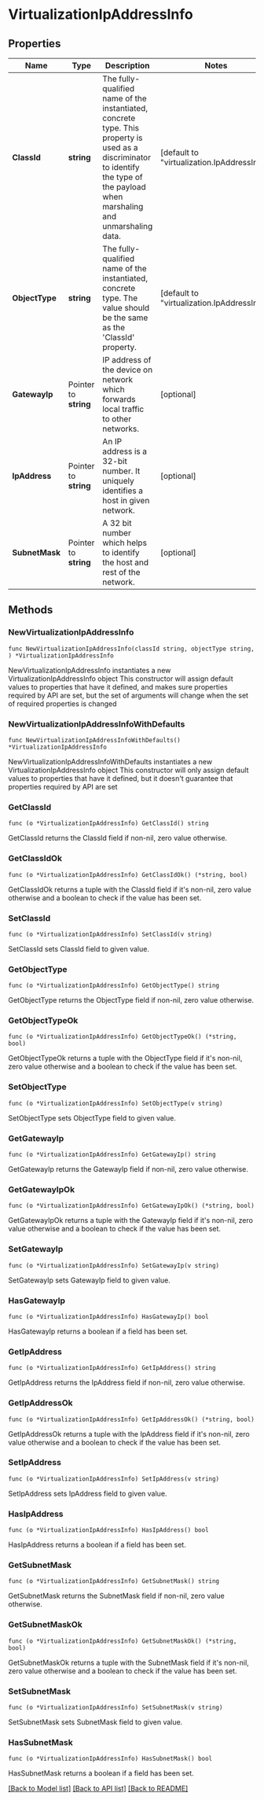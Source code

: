# VirtualizationIpAddressInfo

## Properties

Name | Type | Description | Notes
------------ | ------------- | ------------- | -------------
**ClassId** | **string** | The fully-qualified name of the instantiated, concrete type. This property is used as a discriminator to identify the type of the payload when marshaling and unmarshaling data. | [default to "virtualization.IpAddressInfo"]
**ObjectType** | **string** | The fully-qualified name of the instantiated, concrete type. The value should be the same as the &#39;ClassId&#39; property. | [default to "virtualization.IpAddressInfo"]
**GatewayIp** | Pointer to **string** | IP address of the device on network which forwards local traffic to other networks. | [optional] 
**IpAddress** | Pointer to **string** | An IP address is a 32-bit number. It uniquely identifies a host in given network. | [optional] 
**SubnetMask** | Pointer to **string** | A 32 bit number which helps to identify the host and rest of the network. | [optional] 

## Methods

### NewVirtualizationIpAddressInfo

`func NewVirtualizationIpAddressInfo(classId string, objectType string, ) *VirtualizationIpAddressInfo`

NewVirtualizationIpAddressInfo instantiates a new VirtualizationIpAddressInfo object
This constructor will assign default values to properties that have it defined,
and makes sure properties required by API are set, but the set of arguments
will change when the set of required properties is changed

### NewVirtualizationIpAddressInfoWithDefaults

`func NewVirtualizationIpAddressInfoWithDefaults() *VirtualizationIpAddressInfo`

NewVirtualizationIpAddressInfoWithDefaults instantiates a new VirtualizationIpAddressInfo object
This constructor will only assign default values to properties that have it defined,
but it doesn't guarantee that properties required by API are set

### GetClassId

`func (o *VirtualizationIpAddressInfo) GetClassId() string`

GetClassId returns the ClassId field if non-nil, zero value otherwise.

### GetClassIdOk

`func (o *VirtualizationIpAddressInfo) GetClassIdOk() (*string, bool)`

GetClassIdOk returns a tuple with the ClassId field if it's non-nil, zero value otherwise
and a boolean to check if the value has been set.

### SetClassId

`func (o *VirtualizationIpAddressInfo) SetClassId(v string)`

SetClassId sets ClassId field to given value.


### GetObjectType

`func (o *VirtualizationIpAddressInfo) GetObjectType() string`

GetObjectType returns the ObjectType field if non-nil, zero value otherwise.

### GetObjectTypeOk

`func (o *VirtualizationIpAddressInfo) GetObjectTypeOk() (*string, bool)`

GetObjectTypeOk returns a tuple with the ObjectType field if it's non-nil, zero value otherwise
and a boolean to check if the value has been set.

### SetObjectType

`func (o *VirtualizationIpAddressInfo) SetObjectType(v string)`

SetObjectType sets ObjectType field to given value.


### GetGatewayIp

`func (o *VirtualizationIpAddressInfo) GetGatewayIp() string`

GetGatewayIp returns the GatewayIp field if non-nil, zero value otherwise.

### GetGatewayIpOk

`func (o *VirtualizationIpAddressInfo) GetGatewayIpOk() (*string, bool)`

GetGatewayIpOk returns a tuple with the GatewayIp field if it's non-nil, zero value otherwise
and a boolean to check if the value has been set.

### SetGatewayIp

`func (o *VirtualizationIpAddressInfo) SetGatewayIp(v string)`

SetGatewayIp sets GatewayIp field to given value.

### HasGatewayIp

`func (o *VirtualizationIpAddressInfo) HasGatewayIp() bool`

HasGatewayIp returns a boolean if a field has been set.

### GetIpAddress

`func (o *VirtualizationIpAddressInfo) GetIpAddress() string`

GetIpAddress returns the IpAddress field if non-nil, zero value otherwise.

### GetIpAddressOk

`func (o *VirtualizationIpAddressInfo) GetIpAddressOk() (*string, bool)`

GetIpAddressOk returns a tuple with the IpAddress field if it's non-nil, zero value otherwise
and a boolean to check if the value has been set.

### SetIpAddress

`func (o *VirtualizationIpAddressInfo) SetIpAddress(v string)`

SetIpAddress sets IpAddress field to given value.

### HasIpAddress

`func (o *VirtualizationIpAddressInfo) HasIpAddress() bool`

HasIpAddress returns a boolean if a field has been set.

### GetSubnetMask

`func (o *VirtualizationIpAddressInfo) GetSubnetMask() string`

GetSubnetMask returns the SubnetMask field if non-nil, zero value otherwise.

### GetSubnetMaskOk

`func (o *VirtualizationIpAddressInfo) GetSubnetMaskOk() (*string, bool)`

GetSubnetMaskOk returns a tuple with the SubnetMask field if it's non-nil, zero value otherwise
and a boolean to check if the value has been set.

### SetSubnetMask

`func (o *VirtualizationIpAddressInfo) SetSubnetMask(v string)`

SetSubnetMask sets SubnetMask field to given value.

### HasSubnetMask

`func (o *VirtualizationIpAddressInfo) HasSubnetMask() bool`

HasSubnetMask returns a boolean if a field has been set.


[[Back to Model list]](../README.md#documentation-for-models) [[Back to API list]](../README.md#documentation-for-api-endpoints) [[Back to README]](../README.md)



